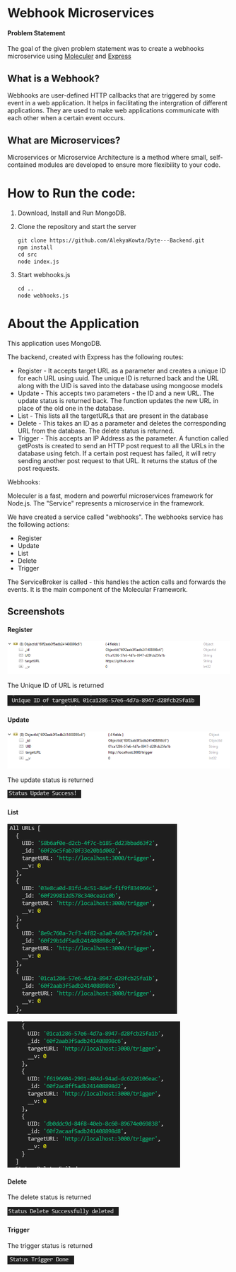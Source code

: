 # Webhook Microservices

#### Problem Statement

The goal of the given problem statement was to create a webhooks microservice using [Moleculer](https://moleculer.services/) and [Express](https://expressjs.com/) 

## What is a Webhook?

Webhooks are user-defined HTTP callbacks that are triggered by some event in a web application. It helps in facilitating the intergration of different applications. They are used to make web applications communicate with each other when a certain event occurs.

## What are Microservices?

Microservices or Microservice Architecture is a method where small, self-contained modules are developed to ensure more flexibility to your code.

# How to Run the code:

1. Download, Install and Run MongoDB.

2. Clone the repository and start the server

   ```
   git clone https://github.com/AlekyaKowta/Dyte---Backend.git
   npm install
   cd src 
   node index.js
   ```

3. Start webhooks.js

   ```
   cd ..
   node webhooks.js
   ```

# About the Application

This application uses MongoDB.

The backend, created with Express has the following routes:

- Register - It accepts target URL as a parameter and creates a unique ID for each URL using uuid. The unique ID is returned back and the URL along with the UID is saved into the database using mongoose models
- Update - This accepts two parameters - the ID and a new URL. The update status is returned back. The function updates the new URL in place of the old one in the database.
- List - This lists all the targetURLs that are present in the database
- Delete - This takes an ID as a parameter and deletes the corresponding URL from the database. The delete status is returned.
- Trigger - This accepts an IP Address as the parameter. A function called getPosts is created to send an HTTP post request to all the URLs in the database using fetch. If a certain post request has failed, it will retry sending another post request to that URL. It returns the status of the post requests.

Webhooks:

Moleculer is a fast, modern and powerful microservices framework for Node.js. The "Service" represents a microservice in the framework.

We have created a service called "webhooks". The webhooks service has the following actions:

- Register
- Update
- List
- Delete
- Trigger

The ServiceBroker is called - this handles the action calls and forwards the events. It is the main component of the Molecular Framework. 

## Screenshots

#### Register

![image-20210717153322620](/assets\image-20210717153322620.png)

The Unique ID of URL is returned

![image-20210717153421114](/assets\image-20210717153421114.png)

#### Update

![image-20210717153936401](/assets\image-20210717153936401.png)

The update status is returned

![image-20210717154003860](/assets\image-20210717154003860.png)

#### List

![image-20210717154116609](/assets\image-20210717154116609.png)

![image-20210717154152653](/assets\image-20210717154152653.png)

#### Delete

The delete status is returned

![image-20210717154311709](/assets\image-20210717154311709.png)

#### Trigger

The trigger status is returned

![image-20210717154405876](/assets\image-20210717154405876.png)


